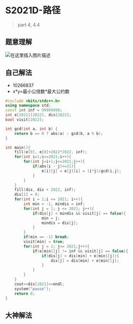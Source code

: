 # S2021D-路径

> part 4, 4.4



## 题意理解

![在这里插入图片描述](https://img-blog.csdnimg.cn/75f2a38a3ec94927b7d8c9ea11fb0fba.jpg?x-oss-process=image/watermark,type_d3F5LXplbmhlaQ,shadow_50,text_Q1NETiBA5oiR55qE56iL5bqP6LeR5b-r5b-r,size_20,color_FFFFFF,t_70,g_se,x_16#pic_center)



## 自己解法

- 10266837
- x*y=最小公倍数\*最大公约数

```c++
#include <bits/stdc++.h>
using namespace std;
const int inf = 99999999;
int e[2022][2022], dis[2022];
bool visit[2022];

int gcd(int a, int b) {
	return b == 0 ? abs(a) : gcd(b, a % b);
}

int main(){
	fill(e[0], e[0]+2022*2022, inf);
	for(int i=1;i<=2021;i++){
		for(int j=i+1;j<=2021;j++){
			if(abs(i - j)<=21){
				e[i][j] = e[j][i] = (i*j)/gcd(i,j);
			}
		}
	}
	fill(dis, dis + 2022, inf);
	dis[1] = 0;
	for(int i = 1;i <= 2021; i++){
		int min = -1, mindis = inf;
		for(int j = 1; j <= 2021; j++){
			if(dis[j] < mindis && visit[j] == false){
				min = j;
				mindis = dis[j];
			}
		}
		if(min == -1) break;
		visit[min] = true;
		for(int j = 1; j<= 2021;j++){
			if(e[min][j] != inf && visit[j] == false){
				if(dis[j] > dis[min] + e[min][j]){
					dis[j] = dis[min] + e[min][j];
				}
			}
		}
	}
	cout<<dis[2021]<<endl;
	system("pause");
	return 0;
}
```



## 大神解法

```c++

```
